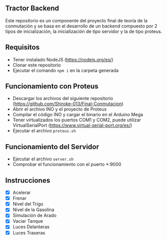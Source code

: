 ## Tractor Backend

Este repositorio es un componente del proyecto final de teoría de la conmutación y se basa en el desarrollo de un backend compuesto por 2 tipos de inicialización, la inicialización de tipo servidor y la de tipo proteus.

## Requisitos

- Tener instalado NodeJS (https://nodejs.org/es/)
- Clonar este repositorio
- Ejecutar el comando `npm i` en la carpeta generada

## Funcionamiento con Proteus

- Descargar los archivos del siguiente repositorio (https://github.com/Shiroke-013/Final-Conmutacion)
- Abrir el archivo INO y el proyecto de Proteus
- Compilar el código INO y cargar el binario en el Arduino Mega
- Tener virtualizados los puertos COM1 y COM2, puede utilizar VirtualSerialPort (https://www.virtual-serial-port.org/es/)
- Ejecutar el archivo `proteus.sh`

## Funcionamiento del Servidor

- Ejecutar el archivo `server.sh`
- Comprobar el funcionamiento con el puerto *:9000

## Instrucciones

- [x] Acelerar
- [x] Frenar
- [x] Nivel del Trigo
- [x] Nivel de la Gasolina
- [x] Simulación de Arado
- [x] Vaciar Tanque
- [x] Luces Delanteras
- [x] Luces Traseras